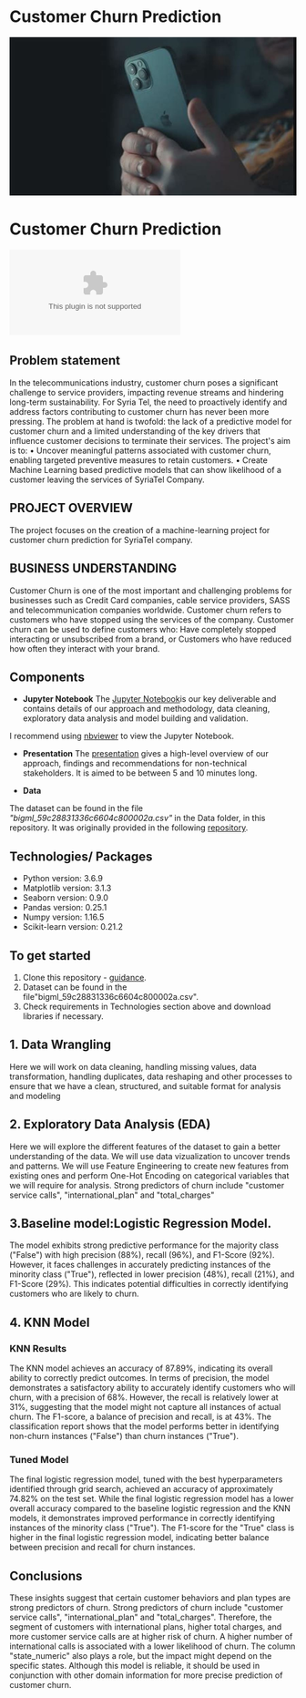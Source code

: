 
# Customer Churn Prediction 
![Image Alt Text](https://github.com/mercytegekson/Phase3Project/blob/main/customerchurnlogo.JPG)

# Customer Churn Prediction

![SyriaTel Company](https://github.com/mercytegekson/Phase3Project/blob/main/bigml_59c28831336c6604c800002a.csv)


## Problem statement
In the telecommunications industry, customer churn poses a significant challenge to service providers, impacting revenue streams and hindering long-term sustainability. For Syria Tel, the need to proactively identify and address factors contributing to customer churn has never been more pressing. The problem at hand is twofold: the lack of a predictive model for customer churn and a limited understanding of the key drivers that influence customer decisions to terminate their services.
The project's aim is to:
•	Uncover meaningful patterns associated with customer churn, enabling targeted preventive measures to retain customers.
•	Create Machine Learning based predictive models that can show likelihood of a customer leaving the services of SyriaTel Company.


## PROJECT OVERVIEW 
The project focuses on the creation of a machine-learning project for  customer churn prediction for SyriaTel company.

## BUSINESS UNDERSTANDING
Customer Churn is one of the most important and challenging problems for businesses such as Credit Card companies, cable service providers, SASS and telecommunication companies worldwide.
Customer churn refers to customers who have stopped using the services of the company.
Customer churn can be used to define customers who:
Have completely stopped interacting or unsubscribed from a brand, or
Customers who have reduced how often they interact with your brand.


## Components

* **Jupyter Notebook**
The [Jupyter Notebook](https://github.com/mercytegekson/Phase3Project/blob/main/index.ipynb)is our key deliverable and contains details of our approach and methodology, data cleaning, exploratory data analysis and model building and validation.

I recommend using [nbviewer](https://nbviewer.jupyter.org/) to view the Jupyter Notebook.

* **Presentation**
The [presentation](https://) gives a high-level overview of our approach, findings and recommendations for non-technical stakeholders. It is aimed to be between 5 and 10 minutes long.

* **Data**

The dataset can be found in the file *"bigml_59c28831336c6604c800002a.csv"* in the Data folder, in this repository. It was originally provided in the following [repository](https://github.com/mercytegekson/Phase3Project/blob/main/bigml_59c28831336c6604c800002a.csv).

## Technologies/ Packages

* Python version: 3.6.9
* Matplotlib version: 3.1.3
* Seaborn version: 0.9.0
* Pandas version: 0.25.1
* Numpy version: 1.16.5
* Scikit-learn version: 0.21.2  

## To get started

1. Clone this repository - [guidance](https://help.github.com/articles/cloning-a-repository/).
2. Dataset can be found in the file"bigml_59c28831336c6604c800002a.csv".
3. Check requirements in Technologies section above and download libraries if necessary.

## 1. Data Wrangling
Here we will work on data cleaning, handling missing values, data transformation, handling duplicates, data reshaping and other processes to ensure that we have a clean, structured, and suitable format for analysis and modeling

## 2. Exploratory Data Analysis (EDA)
Here we will explore the different features of the dataset to gain a better understanding of the data. We will use data vizualization to uncover trends and patterns. We will use Feature Engineering to create new features from existing ones and perform One-Hot Encoding on categorical variables that we will require for analysis.
Strong predictors of churn include "customer service calls", "international_plan" and "total_charges"


## 3.Baseline model:Logistic Regression Model.
The model exhibits strong predictive performance for the majority class ("False") with high precision (88%), recall (96%), and F1-Score (92%). However, it faces challenges in accurately predicting instances of the minority class ("True"), reflected in lower precision (48%), recall (21%), and F1-Score (29%). This indicates potential difficulties in correctly identifying customers who are likely to churn.

## 4. KNN Model
### KNN Results
The KNN model achieves an accuracy of 87.89%, indicating its overall ability to correctly predict outcomes. In terms of precision, the model demonstrates a satisfactory ability to accurately identify customers who will churn, with a precision of 68%. However, the recall is relatively lower at 31%, suggesting that the model might not capture all instances of actual churn. The F1-score, a balance of precision and recall, is at 43%. The classification report shows that the model performs better in identifying non-churn instances ("False") than churn instances ("True").

### Tuned Model
The final logistic regression model, tuned with the best hyperparameters identified through grid search, achieved an accuracy of approximately 74.82% on the test set. While the final logistic regression model has a lower overall accuracy compared to the baseline logistic regression and the KNN models, it demonstrates improved performance in correctly identifying instances of the minority class ("True"). The F1-score for the "True" class is higher in the final logistic regression model, indicating better balance between precision and recall for churn instances.


## Conclusions
These insights suggest that certain customer behaviors and plan types are strong predictors of churn. Strong predictors of churn include "customer service calls", "international_plan" and "total_charges". Therefore, the segment of customers with international plans, higher total charges, and more customer service calls are at higher risk of churn. A higher number of international calls is associated with a lower likelihood of churn. The column "state_numeric" also plays a role, but the impact might depend on the specific states. Although this model is reliable, it should be used in conjunction with other domain information for more precise prediction of customer churn.













    

